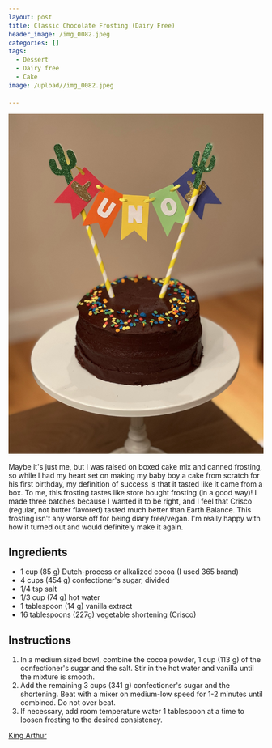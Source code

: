 ```yaml
---
layout: post
title: Classic Chocolate Frosting (Dairy Free)
header_image: /img_0082.jpeg
categories: []
tags:
  - Dessert
  - Dairy free
  - Cake
image: /upload//img_0082.jpeg

---
```


![Image of Classic Chocolate Frosting (Dairy Free).](/upload//img_0082.jpeg)

Maybe it's just me, but I was raised on boxed cake mix and canned frosting, so while I had my heart set on making my baby boy a cake from scratch for his first birthday, my definition of success is that it tasted like it came from a box. To me, this frosting tastes like store bought frosting (in a good way)! I made three batches because I wanted it to be right, and I feel that Crisco (regular, not butter flavored) tasted much better than Earth Balance. This frosting isn't any worse off for being diary free/vegan. I'm really happy with how it turned out and would definitely make it again.

## Ingredients

- 1 cup (85 g) Dutch-process or alkalized cocoa (I used 365 brand)
- 4 cups (454 g) confectioner's sugar, divided
- 1/4 tsp salt
- 1/3 cup (74 g) hot water
- 1 tablespoon (14 g) vanilla extract
- 16 tablespoons (227g) vegetable shortening (Crisco)

## Instructions

1. In a medium sized bowl, combine the cocoa powder, 1 cup (113 g) of the confectioner's sugar and the salt. Stir in the hot water and vanilla until the mixture is smooth.
1. Add the remaining 3 cups (341 g) confectioner's sugar and the shortening. Beat with a mixer on medium-low speed for 1-2 minutes until combined. Do not over beat.
1. If necessary, add room temperature water 1 tablespoon at a time to loosen frosting to the desired consistency.


[King Arthur](https://www.kingarthurbaking.com/recipes/classic-birthday-cake-recipe)


